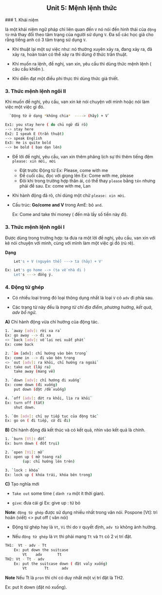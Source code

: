 <h2 align="center"> Unit 5: Mệnh lệnh thức</h2>
### 1. Khái niệm

là một khái niệm ngữ pháp chỉ liên quan đến `V` nó nói đến hình thái của `động từ` mà thay đổi theo tâm trạng của người sử dụng `V`. Đa số các học giả cho rằng tiếng anh có 3 tâm trạng sử dụng `V`.

- Khi thuật lại một sự việc như: nó thường xuyên xảy ra, đang xảy ra, đã xảy ra, hoàn toàn có thể xảy ra thì dùng ở thức trần thuật.

- Khí muốn ra lệnh, đề nghị, van xin, yêu cầu thì dùng thức mệnh lệnh ( câu cầu khiến ).

- Khi diễn đạt một điều phi thực thì dùng thức giả thiết.

### 3. Thức mệnh lệnh ngôi II

Khi muốn đề nghị, yêu cầu, van xin kẻ nói chuyện với mình hoặc nói làm việc một việc gì đó.

```sh
  `Động từ ở dạng *không chia*  ----> (hãy) + V`

Ex1: you stay here ( do chủ ngữ đã rõ)
--> stay here
Ex2: I speak E (trần thuật)
--> speak English
Ex3: He is quite bold
--> be bold ( bạo dạn lên)
```

- Để lời đề nghị, yêu cầu, van xin thêm phâng lịch sự thì thêm tiếng đệm `please: xin mời, mời`
  - Đặt trước Động từ
        Ex: Please, come with me
  - Để cuối câu, đọc với giọng lên
        Ex: Come with me, please
  - Đôi khi trong trường hợp thân ái, có thể thay `please` bằng `tên` nhưng phải để sau.
        Ex: come with me, Lan

- Khi hành động đã rõ, chỉ dùng một chữ `please: xin mời`.

- Cấu trúc: **Go/come and V**
trong AmE: bỏ `and`.

    Ex: Come and take thí money ( đến mà lấy số tiền này đi).

### 3. Thức mệnh lệnh ngôi I

Được dùng trong trường hợp: ta đưa ra một lời đề nghị, yêu cầu, van xin với kẻ nói chuyện với mình, cùng với mình làm một việc gì đó (rủ rê).

**Dạng**  
```sh
    Let's + V (nguyên thể) ---> ta (hãy) + V'

Ex: Let's go home --> (ta về nhà đi )
    Let's ---> đồng ý.
```

### 4. Động từ ghép

- Có nhiều loại trong đó loại thông dụng nhất là loại `V` có `adv` đi phía sau.

- Các trạng từ này đều là *trạng từ chỉ địa điểm*, *phương hướng*, *kết quả*, *adv bổ ngữ*.

**A)** Chỉ hành động vừa chỉ hướng của động tác.

```sh
1. `away [adv]: rời xa ra`
Ex: go away --> đi xa
<> `back [adv]: về lại nơi xuất phát`
Ex: come back
```

```sh
2. `in [adv]: chỉ hướng vào bên trong`
Ex: come in --> đi vào bên trong
<> `out [adv]: ra khỏi, chỉ hướng ra ngoài`
Ex: take out (lấy ra)
    take away (mang về)
```

```sh
3. `down [adv]: chỉ hướng đi xuống`
Ex: come down (đi xuống)
    put down (đặt /để xuống)
```

```sh
4. `off [adv]: đứt ra khỏi, lìa ra khỏi`
Ex: turn off (tắt)
    shut down.
```

```sh
5. `On [adv]: chỉ sự tiếp tục của động tác`
Ex: go on ( đi tiếp, cứ đi đi)
```

**B)** Chỉ hành động đã kết thúc và có kết quả, nhìn vào kết quả là chính.

```sh
1. `burn [Vt]: đốt`
Ex: burn down ( đốt trụi)
```

```sh
2. `open [Vi]: mở`
Ex: open up ( mở toang ra)
        (up: chỉ hướng lên trên)
```

```sh
3. `lock : khóa`
Ex: lock up ( khóa trái, khóa bên trong)
```

**C)** Tạo nghĩa mới

- `Take out` some time ( `dành ra` một ít thời gian).

- `give`: đưa cái gì  Ex: give up : từ bỏ

**Note**: `động từ ghép` được sử dụng nhiều nhất trong văn nói.
Pospone [Vt]: trì hoãn (viết) <>  put off ( văn nói)

- Động từ ghép hay là `Vt`, `Vi` thì do `V` quyết định, `adv từ` không ảnh hưởng.

- Nếu `động từ ghép` là `Vt` thì phải mạng `Tt` và `Tt` có 2 vị trí đặt.

```sh
TH1:  Vt - adv - Tt
    Ex: put down the suitcase
        Vt    adv       Tt
TH2: Vt - Tt - adv
    Ex: put the suitcase down ( đặt valy xuống)
        Vt        Tt      adv
```

**Note** Nếu Tt là `pron` thì chỉ có duy nhất một vị trí đặt là TH2.

Ex: put It down (đặt nó xuống).
